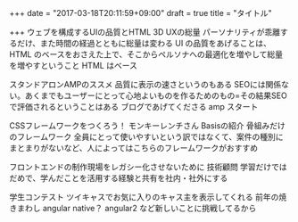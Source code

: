 +++
date = "2017-03-18T20:11:59+09:00"
draft = true
title = "タイトル"

+++
ウェブを構成するUIの品質とHTML
3D
UXの総量
パーソナリティが乖離するだけ、また時間の経過とともに総量は変わる
UI の品質をあげることは、HTML のベースをおさえた上で、そこからペルソナへの最適化を増やして総量を増やすということ
HTML はベース


スタンドアロンAMPのススメ
品質に表示の速さというのもある
SEOには関係ない。あくまでもユーザーにとって心地よいものを作るためのもの=その結果SEOで評価されるということはある
ブログであげてくださる
amp スタート


CSSフレームワークをつくろう！
モンキーレンチさん
Basisの紹介
骨組みだけのフレームワーク
全員にとって使いやすいという訳ではなくて、案件の種別にまとまりがないなど、人によってはこちらのフレームワークがおすすめ


フロントエンドの制作現場をレガシー化させないために
技術顧問
学習だけではだめで、学んだことを活用する経験と共有を社内・社外にする


学生コンテスト
ツイキャスでお気に入りのキャス主を表示してくれる
前年の焼きまわし angular native？
angular2 など新しいことに挑戦してるから
